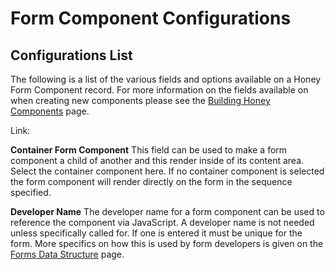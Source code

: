 # Form Component Configurations

## Configurations List

The following is a list of the various fields and options available on a Honey Form Component record. For more information on the fields available on when creating new components please see the [Building Honey Components](https://www.notion.so/Building-Honey-Components-1d1e380e45bb4ff68b17565ca5f7854c) page.

Link:

**Container Form Component**
This field can be used to make a form component a child of another and this render inside of its content area. Select the container component here. If no container component is selected the form component will render directly on the form in the sequence specified. 

**Developer Name**
The developer name for a form component can be used to reference the component via JavaScript. A developer name is not needed unless specifically called for. If one is entered it must be unique for the form. More specifics on how this is used by form developers is given on the [Forms Data Structure](https://www.notion.so/Forms-Data-Structure-7992cfc58ba44fb8a300de79f8540a06) page.